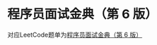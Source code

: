 # 程序员面试金典（第 6 版）

对应LeetCode题单为[程序员面试金典（第 6 版）](https://leetcode.cn/problemset/all/?listId=xb9lfcwi&page=1)
